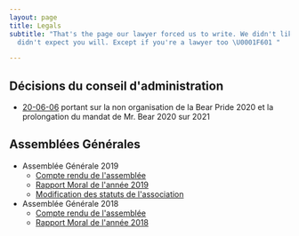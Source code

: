 ```yaml
---
layout: page
title: Legals
subtitle: "That's the page our lawyer forced us to write. We didn't like it and we
  didn't expect you will. Except if you're a lawyer too \U0001F601 "

---
```

## Décisions du conseil d'administration

* [20-06-06](https://docs.google.com/document/d/e/2PACX-1vTVi53zjLk04DUisCcpayHbeaOcH95TcHrQnVaD3teXJDlU_2fQTz7cpZ1CM2VnvFU_NuF9qrBFh9xE/pub) portant sur la non organisation de la Bear Pride 2020 et la prolongation du mandat de Mr. Bear 2020 sur 2021

## Assemblées Générales

* Assemblée Générale 2019
  * [Compte rendu de l'assemblée](https://docs.google.com/document/d/e/2PACX-1vTTSqSNXY4XECldeWyH-jjC2LRSFRVP1cbaWoAEbOTEWe1Km5vzslm_ydjRGnftSPNQgKp0tifksFuf/pub)
  * [Rapport Moral de l'année 2019](https://docs.google.com/document/d/e/2PACX-1vSUJ3WKr1zdIDIP29VuJ3U4M7dY-zq-WVRZdJp6HDZ7C5BrKowoYUS5C__FFwtKdnq6EsSAbXvHM9__/pub)
  * [Modification des statuts de l'association](https://docs.google.com/document/d/e/2PACX-1vTTSqSNXY4XECldeWyH-jjC2LRSFRVP1cbaWoAEbOTEWe1Km5vzslm_ydjRGnftSPNQgKp0tifksFuf/pub)
* Assemblée Générale 2018
  * [Compte rendu de l'assemblée](https://docs.google.com/document/d/e/2PACX-1vQlN4E_bL7O0X93TKbP7CDh7Zwy_Qwib9G3EJUEMXboQVHGQKrcs4Bmsle3VK0ZbWA0OvDrmWVlunFf/pub)
  * [Rapport Moral de l'année 2018](https://docs.google.com/document/d/e/2PACX-1vTPLDYdG4CkIlfb9nUzQplQdsxMFitNrgM0-YOcKjYonSH5aukBfQ2zwLFrm8D1EvFA9T-8z4oXS_dC/pub)